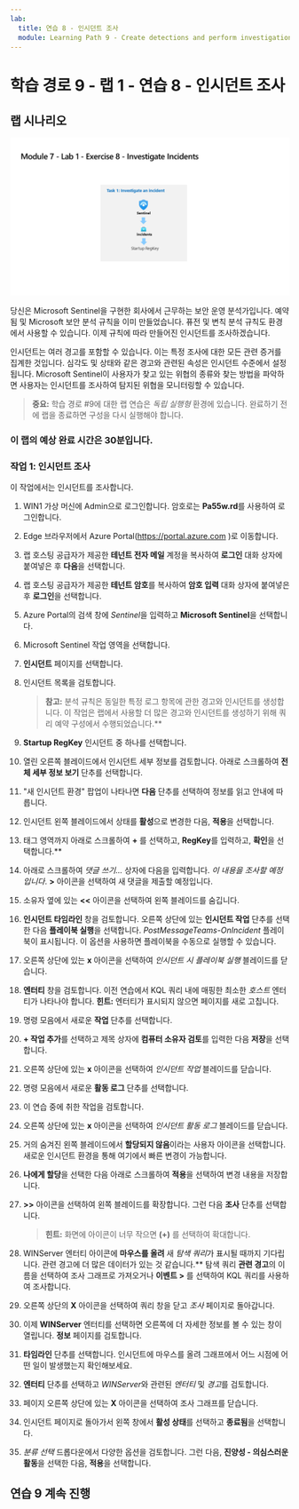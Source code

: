 ```yaml
---
lab:
  title: 연습 8 - 인시던트 조사
  module: Learning Path 9 - Create detections and perform investigations using Microsoft Sentinel
---
```


# 학습 경로 9 - 랩 1 - 연습 8 - 인시던트 조사

## 랩 시나리오

![랩 개요입니다.](../Media/SC-200-Lab_Diagrams_Mod7_L1_Ex8.png)

당신은 Microsoft Sentinel을 구현한 회사에서 근무하는 보안 운영 분석가입니다. 예약됨 및 Microsoft 보안 분석 규칙을 이미 만들었습니다. 퓨전 및 변칙 분석 규칙도 환경에서 사용할 수 있습니다. 이제 규칙에 따라 만들어진 인시던트를 조사하겠습니다.

인시던트는 여러 경고를 포함할 수 있습니다. 이는 특정 조사에 대한 모든 관련 증거를 집계한 것입니다. 심각도 및 상태와 같은 경고와 관련된 속성은 인시던트 수준에서 설정됩니다. Microsoft Sentinel이 사용자가 찾고 있는 위협의 종류와 찾는 방법을 파악하면 사용자는 인시던트를 조사하여 탐지된 위협을 모니터링할 수 있습니다.

>**중요:** 학습 경로 #9에 대한 랩 연습은 *독립 실행형* 환경에 있습니다. 완료하기 전에 랩을 종료하면 구성을 다시 실행해야 합니다.

### 이 랩의 예상 완료 시간은 30분입니다.

### 작업 1: 인시던트 조사

이 작업에서는 인시던트를 조사합니다.

1. WIN1 가상 머신에 Admin으로 로그인합니다. 암호로는 **Pa55w.rd**를 사용하여 로그인합니다.  

1. Edge 브라우저에서 Azure Portal(<https://portal.azure.com> )로 이동합니다.

1. 랩 호스팅 공급자가 제공한 **테넌트 전자 메일** 계정을 복사하여 **로그인** 대화 상자에 붙여넣은 후 **다음**을 선택합니다.

1. 랩 호스팅 공급자가 제공한 **테넌트 암호**를 복사하여 **암호 입력** 대화 상자에 붙여넣은 후 **로그인**을 선택합니다.

1. Azure Portal의 검색 창에 *Sentinel*을 입력하고 **Microsoft Sentinel**을 선택합니다.

1. Microsoft Sentinel 작업 영역을 선택합니다.

1. **인시던트** 페이지를 선택합니다.

1. 인시던트 목록을 검토합니다.

    >**참고:** 분석 규칙은 동일한 특정 로그 항목에 관한 경고와 인시던트를 생성합니다. 이 작업은 랩에서 사용할 더 많은 경고와 인시던트를 생성하기 위해 쿼리 예약 구성에서 수행되었습니다.**
  
1. **Startup RegKey** 인시던트 중 하나를 선택합니다.

1. 열린 오른쪽 블레이드에서 인시던트 세부 정보를 검토합니다. 아래로 스크롤하여 **전체 세부 정보 보기** 단추를 선택합니다.

1. "새 인시던트 환경" 팝업이 나타나면 **다음** 단추를 선택하여 정보를 읽고 안내에 따릅니다.

1. 인시던트 왼쪽 블레이드에서 상태를 **활성**으로 변경한 다음, **적용**을 선택합니다.

1. 태그 영역까지 아래로 스크롤하여 **+** 를 선택하고, **RegKey**를 입력하고, **확인**을 선택합니다.**

1. 아래로 스크롤하여 *댓글 쓰기...* 상자에 다음을 입력합니다. *이 내용을 조사할 예정입니다*. **>** 아이콘을 선택하여 새 댓글을 제출할 예정입니다.

1. 소유자 옆에 있는 **<<** 아이콘을 선택하여 왼쪽 블레이드를 숨깁니다.

1. **인시던트 타임라인** 창을 검토합니다. 오른쪽 상단에 있는 **인시던트 작업** 단추를 선택한 다음 **플레이북 실행**을 선택합니다. *PostMessageTeams-OnIncident* 플레이북이 표시됩니다. 이 옵션을 사용하면 플레이북을 수동으로 실행할 수 있습니다.

1. 오른쪽 상단에 있는 **x** 아이콘을 선택하여 *인시던트 시 플레이북 실행* 블레이드를 닫습니다.

1. **엔터티** 창을 검토합니다. 이전 연습에서 KQL 쿼리 내에 매핑한 최소한 *호스트* 엔터티가 나타나야 합니다. **힌트:** 엔터티가 표시되지 않으면 페이지를 새로 고칩니다.

1. 명령 모음에서 새로운 **작업** 단추를 선택합니다.

1. **+ 작업 추가**를 선택하고 제목 상자에 **컴퓨터 소유자 검토**를 입력한 다음 **저장**을 선택합니다.

1. 오른쪽 상단에 있는 **x** 아이콘을 선택하여 *인시던트 작업* 블레이드를 닫습니다.

1. 명령 모음에서 새로운 **활동 로그** 단추를 선택합니다.

1. 이 연습 중에 취한 작업을 검토합니다.

1. 오른쪽 상단에 있는 **x** 아이콘을 선택하여 *인시던트 활동 로그* 블레이드를 닫습니다.

1. 거의 숨겨진 왼쪽 블레이드에서 **할당되지 않음**이라는 사용자 아이콘을 선택합니다. 새로운 인시던트 환경을 통해 여기에서 빠른 변경이 가능합니다.

1. **나에게 할당**을 선택한 다음 아래로 스크롤하여 **적용**을 선택하여 변경 내용을 저장합니다.

1. **>>** 아이콘을 선택하여 왼쪽 블레이드를 확장합니다. 그런 다음 **조사** 단추를 선택합니다.

    >**힌트:** 화면에 아이콘이 너무 작으면 **(+)** 를 선택하여 확대합니다.

1. WINServer 엔터티 아이콘에 **마우스를 올려** 새 *탐색 쿼리*가 표시될 때까지 기다립니다. 관련 경고에 더 많은 데이터가 있는 것 같습니다.** 탐색 쿼리 **관련 경고**의 이름을 선택하여 조사 그래프로 가져오거나 **이벤트 >** 를 선택하여 KQL 쿼리를 사용하여 조사합니다.

1. 오른쪽 상단의 **X** 아이콘을 선택하여 쿼리 창을 닫고 *조사* 페이지로 돌아갑니다.

1. 이제 **WINServer** 엔터티를 선택하면 오른쪽에 더 자세한 정보를 볼 수 있는 창이 열립니다. **정보** 페이지를 검토합니다.

1. **타임라인** 단추를 선택합니다. 인시던트에 마우스를 올려 그래프에서 어느 시점에 어떤 일이 발생했는지 확인해보세요.

1. **엔터티** 단추를 선택하고 *WINServer*와 관련된 *엔터티* 및 *경고*를 검토합니다.

1. 페이지 오른쪽 상단에 있는 **X** 아이콘을 선택하여 조사 그래프를 닫습니다.

1. 인시던트 페이지로 돌아가서 왼쪽 창에서 **활성 상태**를 선택하고 **종료됨**을 선택합니다. 

1. *분류 선택* 드롭다운에서 다양한 옵션을 검토합니다. 그런 다음, **진양성 - 의심스러운 활동**을 선택한 다음, **적용**을 선택합니다.

## 연습 9 계속 진행
